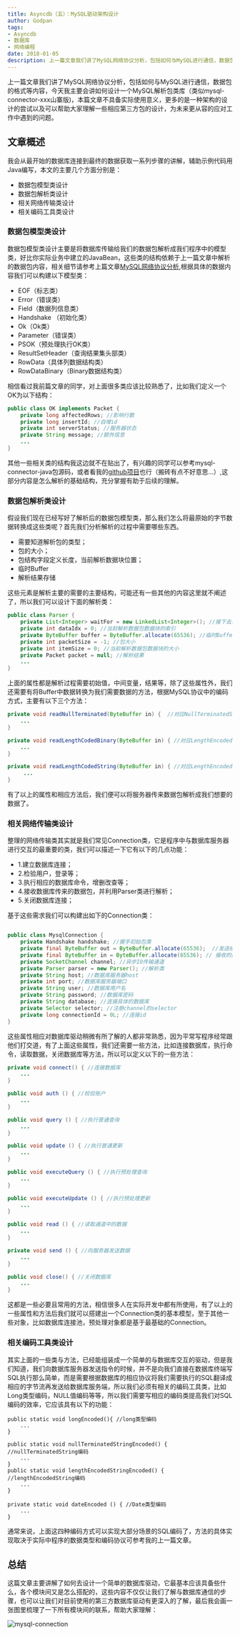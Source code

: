 ```yaml
---
title: Asyncdb（五）：MySQL驱动架构设计
author: Godpan
tags:
- Asyncdb
- 数据库
- 网络编程
date: 2018-01-05
description: 上一篇文章我们讲了MySQL网络协议分析，包括如何与MySQL进行通信，数据包的格式等内容，今天我主要会讲讲如何设计一个MySQL解析包类库（类似mysql-connector-xxx山寨版)。
---
```


上一篇文章我们讲了MySQL网络协议分析，包括如何与MySQL进行通信，数据包的格式等内容，今天我主要会讲如何设计一个MySQL解析包类库（类似mysql-connector-xxx山寨版)，本篇文章不具备实际使用意义，更多的是一种架构的设计的尝试以及可以帮助大家理解一些相应第三方包的设计，为未来更从容的应对工作中遇到的问题。

## 文章概述

我会从最开始的数据库连接到最终的数据获取一系列步骤的讲解，辅助示例代码用Java编写，本文的主要几个方面分别是：

- 数据包模型类设计
- 数据包解析类设计
- 相关网络传输类设计
- 相关编码工具类设计

### 数据包模型类设计

数据包模型类设计主要是将数据库传输给我们的数据包解析成我们程序中的模型类，好比你实际业务中建立的JavaBean，这些类的结构依赖于上一篇文章中解析的数据包内容，相关细节请参考上篇文章[MySQL网络协议分析](http://www.godpan.me/2017/11/10/mysql-protocol.html),根据具体的数据内容我们可以构建以下模型类：

- EOF（标志类）
- Error（错误类）
- Field（数据列信息类）
- Handshake （初始化类）
- Ok（Ok类）
- Parameter（错误类）
- PSOK（预处理执行OK类）
- ResultSetHeader（查询结果集头部类）
- RowData（具体列数据结构类）
- RowDataBinary（Binary数据结构类）

相信看过我前篇文章的同学，对上面很多类应该比较熟悉了，比如我们定义一个OK为以下结构：

```java
public class OK implements Packet {
    private long affectedRows; //影响行数
    private long insertId; //自增id
    private int serverStatus; //服务器状态
    private String message; //额外信息
    ...
}
```

其他一些相关类的结构我这边就不在贴出了，有兴趣的同学可以参考mysql-connector-java包源码，或者看我的[github项目](https://github.com/godpan/java-connection-mysql)也行（搬砖有点不好意思...）,这部分内容是怎么解析的基础结构，充分掌握有助于后续的理解。

### 数据包解析类设计

假设我们现在已经写好了解析后的数据包模型类，那么我们怎么将最原始的字节数据转换成这些类呢？首先我们分析解析的过程中需要哪些东西。

- 需要知道解析包的类型；
- 包的大小；
- 包结构字段定义长度，当前解析数据块位置；
- 临时Buffer
- 解析结果存储

这些元素是解析主要的需要的主要结构，可能还有一些其他的内容这里就不阐述了，所以我们可以设计下面的解析类：

```java
public class Parser {
    private List<Integer> waitFor = new LinkedList<Integer>(); //接下去要解析的包类型
    private int dataIdx = 0; //当前解析数据包数据块的索引
    private ByteBuffer buffer = ByteBuffer.allocate(65536); //临时Buffer
    private int packetSize = -1; //包大小
    private int itemSize = 0; //当前解析数据包数据块的大小
    private Packet packet = null; //解析结果
    ...
}

```

上面的属性都是解析过程需要初始值，中间变量，结果等，除了这些属性外，我们还需要有将Buffer中数据转换为我们需要数据的方法，根据MySQL协议中的编码方式，主要有以下三个方法：

```java
private void readNullTerminated(ByteBuffer in) {  //对应NullTerminatedString（Null结尾方式）: 字符串以遇到Null作为结束标志，相应的字节为00。
    ...
}

private void readLengthCodedBinary(ByteBuffer in) { //对应LengthEncodedInteger编码方式，根据第一个字节区分数据所占的字节长度
    ...
}

private void readLengthCodedString(ByteBuffer in) { //对应LengthEncodedString编码方式，字符串的值根据nteger + Value组成，通过计算Integer的值来获取Value的具体的长度。
     ...
}   

```

有了以上的属性和相应方法后，我们便可以将服务器传来数据包解析成我们想要的数据了。

### 相关网络传输类设计

整理的网络传输类其实就是我们常见Connection类，它是程序中与数据库服务器进行交互的最重要的类，我们可以描述一下它有以下的几点功能：

- 1.建立数据库连接；
- 2.检验用户，登录等；
- 3.执行相应的数据库命令，增删改查等；
- 4.接收数据库传来的数据包，并利用Parser类进行解析；
- 5.关闭数据库连接；

基于这些需求我们可以构建出如下的Connection类：

```java

public class MysqlConnection {
    private Handshake handshake; //握手初始包类
    private final ByteBuffer out = ByteBuffer.allocate(65536);  //发送给服务端的数据Buffer
    private final ByteBuffer in = ByteBuffer.allocate(65536); // 接收的数据Buffer
    private SocketChannel channel; //异步IO传输通道
    private Parser parser = new Parser(); //解析类
    private String host; //数据库服务器host
    private int port; //数据库服务器端口
    private String user; //数据库用户名
    private String password; //数据库密码
    private String database; //连接具体的数据库
    private Selector selector; //注册channel的selector
    private long connectionId = 0L; //连接id
}

```

这些属性相应对数据库驱动稍微有所了解的人都非常熟悉，因为平常写程序经常跟他们打交道，有了上面这些属性，我们还需要一些方法，比如连接数据库，执行命令，读取数据，关闭数据库等方法，所以可以定义以下的一些方法：

```java
private void connect() { //连接数据库
    ...
}

public void auth () { //校验账户
    ...
}

public void query () { //执行普通查询
    ...
}

public void update () { //执行普通更新
    ...    
}

public void executeQuery () { //执行预处理查询
    ...
}

public void executeUpdate () { //执行预处理更新
    ...
}

public void read () { //读取通道中的数据
    ...
}

private void send () { //向服务器发送数据
    ...
}

public void close() { //关闭数据库
    ...
}

```

这都是一些必要且常用的方法，相信很多人在实际开发中都有所使用，有了以上的一些属性和方法后我们就可以搭建出一个Connection类的基本模型，至于其他一些对象，比如数据库连接池，预处理对象都是基于最基础的Connection。

### 相关编码工具类设计

其实上面的一些类与方法，已经能组装成一个简单的与数据库交互的驱动，但是我们知道，我们向数据库服务器发送指令的时候，并不是向我们直接在数据库终端写SQL执行那么简单，而是需要根据数据库的相应协议将我们需要执行的SQL翻译成相应的字节流再发送给数据库服务端，所以我们必须有相关的编码工具类，比如Long类型编码，NULL值编码等等，所以我们需要写相应的编码类提高我们对SQL编码的效率，它应该具有以下的功能：

```
public static void longEncoded(){ //long类型编码
    ...
}

public static void nullTerminatedStringEncoded() { //nullTerminatedString编码
    ...
}
public static void lengthEncodedStringEncoded() { //lengthEncodedString编码
    ...
}

private static void dateEncoded () { //Date类型编码
    ...
}

```

通常来说，上面这四种编码方式可以实现大部分场景的SQL编码了，方法的具体实现取决于实际中程序的数据类型和编码协议可参考我的上一篇文章。

## 总结

这篇文章主要讲解了如何去设计一个简单的数据库驱动，它最基本应该具备些什么，各个模块间又是怎么搭配的，这些内容不仅仅让我们了解与数据库通信的步骤，也可以让我们对目前使用的第三方数据库驱动有更深入的了解，最后我会画一张图里梳理了一下所有模块间的联系，帮助大家理解：

![mysql-connection](/images/2018/01/mysql-connection.png)
